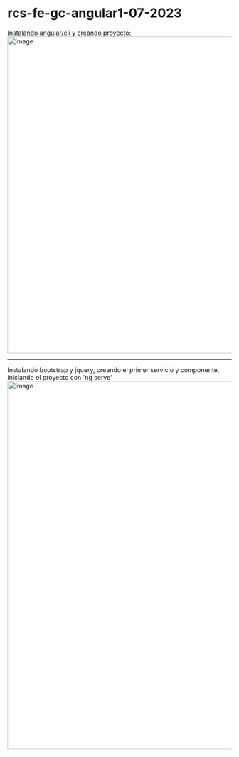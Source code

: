 # rcs-fe-gc-angular1-07-2023
Instalando angular/cli y creando proyecto:
<img width="712" alt="image" src="https://github.com/rcarcole/rcs-fe-gc-angular1-07-2023/assets/55997367/f32e81eb-4fcb-4744-a907-a74353f895dd">


-----------------------------------------------------------------------------------------

Instalando bootstrap y jquery, creando el primer servicio y componente, iniciando el proyecto con 'ng serve'
<img width="828" alt="image" src="https://github.com/rcarcole/rcs-fe-gc-angular1-07-2023/assets/55997367/db9f59b0-1333-417c-a47c-1c4c9e98dcba">
